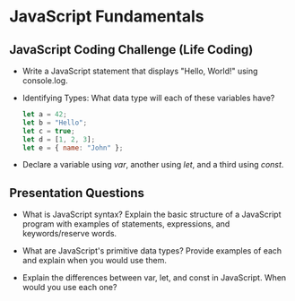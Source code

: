 # JavaScript Fundamentals

## JavaScript Coding Challenge (Life Coding)

- Write a JavaScript statement that displays "Hello, World!" using console.log.

- Identifying Types: What data type will each of these variables have?

  ```javascript
  let a = 42;
  let b = "Hello";
  let c = true;
  let d = [1, 2, 3];
  let e = { name: "John" };
  ```

- Declare a variable using _var_, another using _let_, and a third using _const_.

## Presentation Questions

- What is JavaScript syntax? Explain the basic structure of a JavaScript program with examples of statements, expressions, and keywords/reserve words.

- What are JavaScript's primitive data types? Provide examples of each and explain when you would use them.

- Explain the differences between var, let, and const in JavaScript. When would you use each one?
